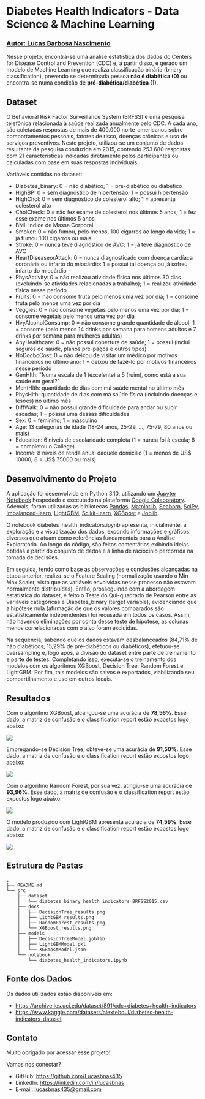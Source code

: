 # Diabetes Health Indicators - Data Science & Machine Learning
### [Autor: Lucas Barbosa Nascimento](https://github.com/Lucasbnas435)

Nesse projeto, encontra-se uma análise estatística dos dados do Centers for Disease Control and Prevention (CDC) e, a partir disso, é gerado um modelo de Machine Learning que realiza classificação binária (binary classification), prevendo se determinada pessoa **não é diabética (0)** ou encontra-se numa condição de **pré-diabética/diabética (1)**.

## Dataset

O Behavioral Risk Factor Surveillance System (BRFSS) é uma pesquisa telefônica relacionada à saúde realizada anualmente pelo CDC. A cada ano, são coletadas respostas de mais de 400.000 norte-americanos sobre comportamentos pessoais, fatores de risco, doenças crônicas e uso de serviços preventivos. Neste projeto, utilizou-se um conjunto de dados resultante da pesquisa conduzida em 2015, contendo 253.680 respostas com 21 características indicadas diretamente pelos participantes ou calculadas com base em suas respostas individuais.

Variáveis contidas no dataset:

- Diabetes_binary: 0 = não diabético; 1 = pré-diabético ou diabético
- HighBP: 0 = sem diagnóstico de hipertensão; 1 = possui hipertensão
- HighChol: 0 = sem diagnóstico de colesterol alto; 1 = apresenta colesterol alto
- CholCheck: 0 = não fez exame de colesterol nos últimos 5 anos; 1 = fez esse exame nos últimos 5 anos
- BMI: Índice de Massa Corporal
- Smoker: 0 = não fumou, pelo menos, 100 cigarros ao longo da vida; 1 = já fumou 100 cigarros ou mais
- Stroke: 0 = nunca teve diagnóstico de AVC; 1 = já teve diagnóstico de AVC
- HeartDiseaseorAttack: 0 = nunca diagnosticado com doença cardíaca coronária ou infarto do miocárdio: 1 = possui tal doença ou já sofreu infarto do miocárdio
- PhysActivity: 0 = não realizou atividade física nos últimos 30 dias (excluindo-se atividades relacionadas a trabalho); 1 = realizou atividade física nesse período
- Fruits: 0 = não consome fruta pelo menos uma vez por dia; 1 = consome fruta pelo menos uma vez por dia
- Veggies: 0 = não consome vegetais pelo menos uma vez por dia; 1 = consome vegetais pelo menos uma vez por dia
- HvyAlcoholConsump: 0 = não consome grande quantidade de álcool; 1 = consome (pelo menos 14 drinks por semana para homens adultos e 7 drinks por semana para mulheres adultas)
- AnyHealthcare: 0 = não possui cobertura de saúde; 1 = possui (inclui seguros de saúde, planos pré-pagos e outros tipos)
- NoDocbcCost: 0 = não deixou de visitar um médico por motivos financeiros no último ano; 1 = deixou de fazê-lo por motivos financeiros nesse período
- GenHlth: "Numa escala de 1 (excelente) a 5 (ruim), como está a sua saúde em geral?"
- MentHlth: quantidade de dias com má saúde mental no último mês
- PhysHlth: quantidade de dias com má saúde física (incluindo doenças e lesões) no último mês
- DiffWalk: 0 = não possui grande dificuldade para andar ou subir escadas; 1 = possui uma dessas dificuldades
- Sex: 0 = feminino; 1 = masculino
- Age: 13 categorias de idade (18-24 anos, 25-29, ..., 75-79, 80 anos ou mais)
- Education: 6 níveis de escolaridade completa (1 = nunca foi à escola; 6 = completou o College)
- Income: 8 níveis de renda anual daquele domicílio (1 = menos de US$ 10000; 8 = US$ 75000 ou mais)

## Desenvolvimento do Projeto

A aplicação foi desenvolvida em Python 3.10, utilizando um [Jupyter Notebook](https://jupyter.org/) hospedado e executado na plataforma [Google Colaboratory](https://colab.research.google.com/). Ademais, foram utilizadas as bibliotecas [Pandas](https://pandas.pydata.org/), [Matplotlib](https://matplotlib.org/), [Seaborn](https://seaborn.pydata.org/), [SciPy](https://docs.scipy.org/doc/scipy/), [Imbalanced-learn](https://imbalanced-learn.org/stable/), [LightGBM](https://lightgbm.readthedocs.io/en/stable/), [Scikit-learn](https://scikit-learn.org/stable/), [XGBoost](https://xgboost.readthedocs.io/en/stable/) e [Joblib](https://joblib.readthedocs.io/en/stable/).

O notebook diabetes_health_indicators.ipynb apresenta, inicialmente, a exploração e a visualização dos dados, expondo informações e gráficos diversos que atuam como referências fundamentais para a Análise Exploratória. Ao longo do código, são feitos comentários exibindo ideias obtidas a partir do conjunto de dados e a linha de raciocínio percorrida na tomada de decisões.

Em seguida, tendo como base as observações e conclusões alcançadas na etapa anterior, realiza-se o Feature Scaling (normalização usando o Min-Max Scaler, visto que as variáveis envolvidas nesse processo não estavam normalmente distribuídas). Então, prosseguindo com a abordagem estatística do dataset, é feito o Teste do Qui-quadrado de Pearson entre as variáveis categóricas e Diabetes_binary (target variable), evidenciando que a hipótese nula (afirmação de que os valores comparados são estatisticamente independentes) foi recusada em todos os casos. Assim, não havendo eliminações por conta desse teste de hipótese, as colunas menos correlacionadas com o alvo foram excluídas.

Na sequência, sabendo que os dados estavam desbalanceados (84,71% de não diabéticos; 15,29% de pré-diabéticos ou diabéticos), efetuou-se oversampling e, logo após, a divisão do dataset entre parte de treinamento e parte de testes. Completando isso, executa-se o treinamento dos modelos com os algoritmos XGBoost, Decision Tree, Random Forest e LightGBM. Por fim, tais modelos são salvos e exportados, viabilizando seu compartilhamento e uso em outros locais.

## Resultados

Com o algoritmo XGBoost, alcançou-se uma acurácia de **78,56%**. Esse dado, a matriz de confusão e o classification report estão expostos logo abaixo:

![](https://github.com/Lucasbnas435/Diabetes-Health-Indicators/blob/master/src/docs/XGBoost_results.png?raw=true)

Empregando-se Decision Tree, obteve-se uma acurácia de **91,50%**. Esse dado, a matriz de confusão e o classification report estão expostos logo abaixo:

![](https://github.com/Lucasbnas435/Diabetes-Health-Indicators/blob/master/src/docs/DecisionTree_results.png?raw=true)

Com o algoritmo Random Forest, por sua vez, atingiu-se uma acurácia de **93,96%**. Esse dado, a matriz de confusão e o classification report estão expostos logo abaixo:

![](https://github.com/Lucasbnas435/Diabetes-Health-Indicators/blob/master/src/docs/RandomForest_results.png?raw=true)

O modelo produzido com LightGBM apresenta acurácia de **74,59%**. Esse dado, a matriz de confusão e o classification report estão expostos logo abaixo:

![](https://github.com/Lucasbnas435/Diabetes-Health-Indicators/blob/master/src/docs/LightGBM_results.png?raw=true)

## Estrutura de Pastas

```
.
├── README.md
└── src
    ├── dataset
    │   └── diabetes_binary_health_indicators_BRFSS2015.csv
    ├── docs
    │   ├── DecisionTree_results.png
    │   ├── LightGBM_results.png
    │   ├── RandomForest_results.png
    │   └── XGBoost_results.png
    ├── models
    │   ├── DecisionTreeModel.joblib
    │   ├── LightGBMModel.pkl
    │   └── XGBoostModel.json
    └── notebook
        └── diabetes_health_indicators.ipynb
```

## Fonte dos Dados

Os dados utilizados estão disponíveis em:

- https://archive.ics.uci.edu/dataset/891/cdc+diabetes+health+indicators
- https://www.kaggle.com/datasets/alexteboul/diabetes-health-indicators-dataset

## Contato

Muito obrigado por acessar esse projeto!

Vamos nos conectar?

- GitHub: https://github.com/Lucasbnas435
- LinkedIn: https://linkedin.com/in/lucasbnas
- E-mail: lucasbnas435@gmail.com
